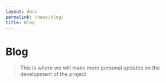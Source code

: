 ```yaml
---
layout: docs
permalink: /news/blog/
title: Blog
---
```


# Blog

> This is where we will make more personal updates on the development of the project
